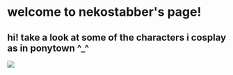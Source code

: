 # welcome to nekostabber's page!
## hi! take a look at some of the characters i cosplay as in ponytown ^_^

![](https://cdn.discordapp.com/attachments/827593792348880908/1001269376839848077/IMG_2049.png)
